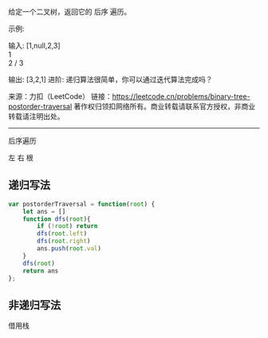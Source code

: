 给定一个二叉树，返回它的 后序 遍历。

示例:

输入: [1,null,2,3]  
   1
    \
     2
    /
   3 

输出: [3,2,1]
进阶: 递归算法很简单，你可以通过迭代算法完成吗？

来源：力扣（LeetCode）
链接：https://leetcode.cn/problems/binary-tree-postorder-traversal
著作权归领扣网络所有。商业转载请联系官方授权，非商业转载请注明出处。

----

后序遍历

左 右 根

## 递归写法

```javascript
var postorderTraversal = function(root) {
    let ans = []
    function dfs(root){
        if (!root) return
        dfs(root.left)
        dfs(root.right)
        ans.push(root.val)
    }
    dfs(root)
    return ans
};
```

## 非递归写法

借用栈







